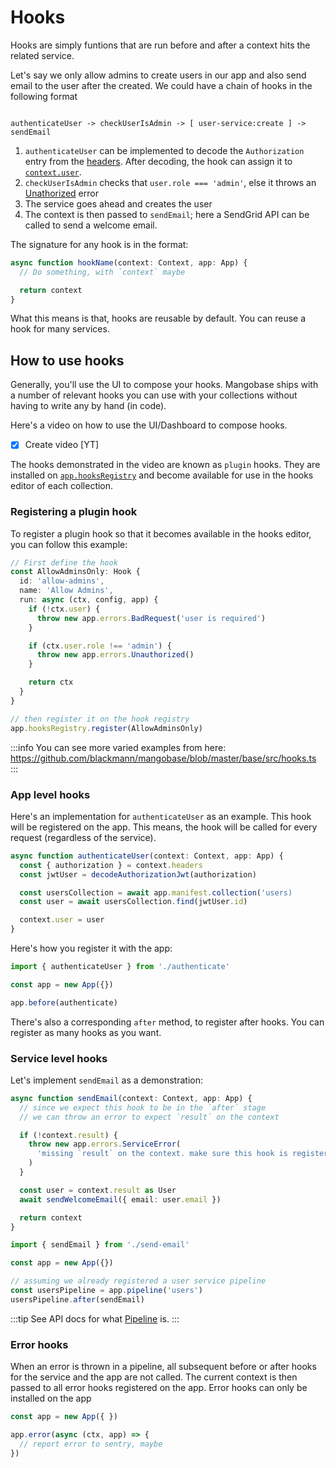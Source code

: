 # Hooks

Hooks are simply funtions that are run before and after a context hits the related service.

Let's say we only allow admins to create users in our app and also send email to the user after the created. We could have a chain of hooks in the following format

```

authenticateUser -> checkUserIsAdmin -> [ user-service:create ] -> sendEmail

```

1. `authenticateUser` can be implemented to decode the `Authorization` entry from the [headers](/api/base/Context#headers). After decoding, the hook can assign it to [`context.user`](/api/base/Context#user).
1. `checkUserIsAdmin` checks that `user.role === 'admin'`, else it throws an [Unathorized](/api/base/App#errors) error
1. The service goes ahead and creates the user
1. The context is then passed to `sendEmail`; here a SendGrid API can be called to send a welcome email.

The signature for any hook is in the format:

```typescript
async function hookName(context: Context, app: App) {
  // Do something, with `context` maybe

  return context
}
```

What this means is that, hooks are reusable by default. You can reuse a hook for many services.

## How to use hooks

Generally, you'll use the UI to compose your hooks. Mangobase ships with a number of relevant hooks you can use with your collections without having to write any by hand (in code).

Here's a video on how to use the UI/Dashboard to compose hooks.

-[X] Create video [YT]

The hooks demonstrated in the video are known as `plugin` hooks. They are installed on [`app.hooksRegistry`](/api/base/App#hooksregistry) and become available for use in the hooks editor of each collection.

### Registering a plugin hook

To register a plugin hook so that it becomes available in the hooks editor, you can follow this example:

```typescript
// First define the hook
const AllowAdminsOnly: Hook {
  id: 'allow-admins',
  name: 'Allow Admins',
  run: async (ctx, config, app) {
    if (!ctx.user) {
      throw new app.errors.BadRequest('user is required')
    }

    if (ctx.user.role !== 'admin') {
      throw new app.errors.Unauthorized()
    }

    return ctx
  }
}

// then register it on the hook registry
app.hooksRegistry.register(AllowAdminsOnly)
```

:::info
You can see more varied examples from here: https://github.com/blackmann/mangobase/blob/master/base/src/hooks.ts
:::

### App level hooks

Here's an implementation for `authenticateUser` as an example. This hook will be registered on the app. This means, the hook will be called for every request (regardless of the service).

```typescript
async function authenticateUser(context: Context, app: App) {
  const { authorization } = context.headers
  const jwtUser = decodeAuthorizationJwt(authorization)

  const usersCollection = await app.manifest.collection('users)
  const user = await usersCollection.find(jwtUser.id)

  context.user = user
}
```

Here's how you register it with the app:

```typescript
import { authenticateUser } from './authenticate'

const app = new App({})

app.before(authenticate)
```

There's also a corresponding `after` method, to register after hooks. You can register as many hooks as you want.

### Service level hooks

Let's implement `sendEmail` as a demonstration:

```typescript
async function sendEmail(context: Context, app: App) {
  // since we expect this hook to be in the `after` stage
  // we can throw an error to expect `result` on the context

  if (!context.result) {
    throw new app.errors.ServiceError(
      'missing `result` on the context. make sure this hook is registered as an after-hook.'
    )
  }

  const user = context.result as User
  await sendWelcomeEmail({ email: user.email })

  return context
}
```

```typescript
import { sendEmail } from './send-email'

const app = new App({})

// assuming we already registered a user service pipeline
const usersPipeline = app.pipeline('users')
usersPipeline.after(sendEmail)
```

:::tip
See API docs for what [Pipeline](/api/base/Pipeline) is.
:::

### Error hooks

When an error is thrown in a pipeline, all subsequent before or after hooks for the service and the app are not called. The current context is then passed to all error hooks registered on the app. Error hooks can only be installed on the app

```typescript
const app = new App({ })

app.error(async (ctx, app) => {
  // report error to sentry, maybe
})
```